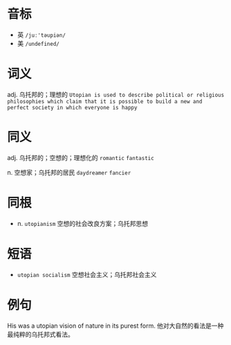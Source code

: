 # 音标

- 英 `/juː'təupiən/`
- 美 `/undefined/`

# 词义

adj. 乌托邦的；理想的
`Utopian is used to describe political or religious philosophies which claim that it is possible to build a new and perfect society in which everyone is happy`

# 同义

adj. 乌托邦的；空想的；理想化的
`romantic` `fantastic`

n. 空想家；乌托邦的居民
`daydreamer` `fancier`

# 同根

- n. `utopianism` 空想的社会改良方案；乌托邦思想

# 短语

- `utopian socialism` 空想社会主义；乌托邦社会主义

# 例句

His was a utopian vision of nature in its purest form.
他对大自然的看法是一种最纯粹的乌托邦式看法。


